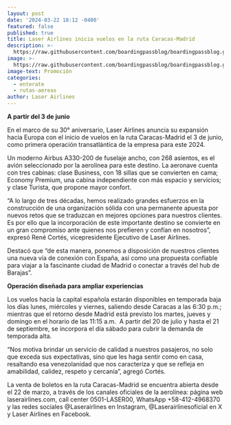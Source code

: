 ```yaml
---
layout: post
date: '2024-03-22 18:12 -0400'
featured: false
published: true
title: Laser Airlines inicia vuelos en la ruta Caracas-Madrid
description: >-
  https://raw.githubusercontent.com/boardingpassblog/boardingpassblog.github.io/main/assets/images/Laser-madrid-new.jpg
image: >-
  https://raw.githubusercontent.com/boardingpassblog/boardingpassblog.github.io/main/assets/images/Laser-madrid-new.jpg
image-text: Promoción
categories:
  - enterate
  - rutas-aereas
author: Laser Airlines
---
```

**A partir del 3 de junio**

En el marco de su 30° aniversario, Laser Airlines anuncia su expansión hacia Europa con el inicio de vuelos en la ruta Caracas-Madrid el 3 de junio, como primera operación transatlántica de la empresa para este 2024.

Un moderno Airbus A330-200 de fuselaje ancho, con 268 asientos, es el avión seleccionado por la aerolínea para este destino. La aeronave cuenta con tres cabinas: clase Business, con 18 sillas que se convierten en cama; Economy Premium, una cabina independiente con más espacio y servicios; y clase Turista, que propone mayor confort.

“A lo largo de tres décadas, hemos realizado grandes esfuerzos en la construcción de una organización sólida con una permanente apuesta por nuevos retos que se traduzcan en mejores opciones para nuestros clientes. Es por ello que la incorporación de este importante destino se convierte en un gran compromiso ante quienes nos prefieren y confían en nosotros”, expresó René Cortés, vicepresidente Ejecutivo de Laser Airlines.

Destacó que “de esta manera, ponemos a disposición de nuestros clientes una nueva vía de conexión con España, así como una propuesta confiable para viajar a la fascinante ciudad de Madrid o conectar a través del hub de Barajas”.

**Operación diseñada para ampliar experiencias**

Los vuelos hacia la capital española estarán disponibles en temporada baja los días lunes, miércoles y viernes, saliendo desde Caracas a las 6:30 p.m.; mientras que el retorno desde Madrid está previsto los martes, jueves y domingo en el horario de las 11:15 a.m.  A partir del 20 de julio y hasta el 21 de septiembre, se incorpora el día sábado para cubrir la demanda de temporada alta.

“Nos motiva brindar un servicio de calidad a nuestros pasajeros, no solo que exceda sus expectativas, sino que les haga sentir como en casa, resaltando esa venezolanidad que nos caracteriza y que se refleja en amabilidad, calidez, respeto y cercanía”, agregó Cortés.

La venta de boletos en la ruta Caracas-Madrid se encuentra abierta desde el 22 de marzo, a través de los canales oficiales de la aerolínea: página web laserairlines.com, call center 0501-LASER00, WhatsApp +58-412-4968370 y las redes sociales @Laserairlines en Instagram, @Laserairlinesoficial en X y Laser Airlines en Facebook.
